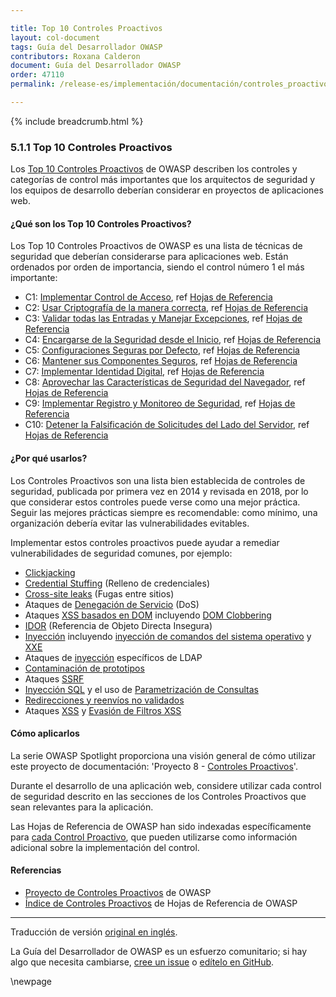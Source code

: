 ```yaml
---

title: Top 10 Controles Proactivos
layout: col-document
tags: Guía del Desarrollador OWASP
contributors: Roxana Calderon
document: Guía del Desarrollador OWASP
order: 47110
permalink: /release-es/implementación/documentación/controles_proactivos/

---
```


{% include breadcrumb.html %}

### 5.1.1 Top 10 Controles Proactivos

Los [Top 10 Controles Proactivos][proactive10] de OWASP describen los controles y categorías de control más importantes
que los arquitectos de seguridad y los equipos de desarrollo deberían considerar en proyectos de aplicaciones web.

#### ¿Qué son los Top 10 Controles Proactivos?

Los Top 10 Controles Proactivos de OWASP es una lista de técnicas de seguridad que
deberían considerarse para aplicaciones web.
Están ordenados por orden de importancia, siendo el control número 1 el más importante:

* C1: [Implementar Control de Acceso][control1], ref [Hojas de Referencia][csproactive-c1]
* C2: [Usar Criptografía de la manera correcta][control2], ref [Hojas de Referencia][csproactive-c2]
* C3: [Validar todas las Entradas y Manejar Excepciones][control3], ref [Hojas de Referencia][csproactive-c3]
* C4: [Encargarse de la Seguridad desde el Inicio][control4], ref [Hojas de Referencia][csproactive-c4]
* C5: [Configuraciones Seguras por Defecto][control5], ref [Hojas de Referencia][csproactive-c5]
* C6: [Mantener sus Componentes Seguros][control6], ref [Hojas de Referencia][csproactive-c6]
* C7: [Implementar Identidad Digital][control7], ref [Hojas de Referencia][csproactive-c7]
* C8: [Aprovechar las Características de Seguridad del Navegador][control8], ref [Hojas de Referencia][csproactive-c8]
* C9: [Implementar Registro y Monitoreo de Seguridad][control9], ref [Hojas de Referencia][csproactive-c9]
* C10: [Detener la Falsificación de Solicitudes del Lado del Servidor][control10], ref [Hojas de Referencia][csproactive-c10]

#### ¿Por qué usarlos?

Los Controles Proactivos son una lista bien establecida de controles de seguridad, publicada por primera vez en 2014
y revisada en 2018, por lo que considerar estos controles puede verse como una mejor práctica.
Seguir las mejores prácticas siempre es recomendable:
como mínimo, una organización debería evitar las vulnerabilidades evitables.

Implementar estos controles proactivos puede ayudar a remediar vulnerabilidades de seguridad comunes, por ejemplo:

* [Clickjacking][csclick]
* [Credential Stuffing][cscreds] (Relleno de credenciales)
* [Cross-site leaks][csxsleaks] (Fugas entre sitios)
* Ataques de [Denegación de Servicio][csdos] (DoS)
* Ataques [XSS basados en DOM][csdom] incluyendo [DOM Clobbering][csdomclub]
* [IDOR][csidor] (Referencia de Objeto Directa Insegura)
* [Inyección][csinjection] incluyendo [inyección de comandos del sistema operativo][csosinjection] y [XXE][csxxe]
* Ataques de [inyección][csldap] específicos de LDAP
* [Contaminación de prototipos][csproto]
* Ataques [SSRF][csssrf]
* [Inyección SQL][cssql] y el uso de [Parametrización de Consultas][csquery]
* [Redirecciones y reenvíos no validados][csredirect]
* Ataques [XSS][csxss] y [Evasión de Filtros XSS][csxssevade]

#### Cómo aplicarlos

La serie OWASP Spotlight proporciona una visión general de cómo utilizar este proyecto de documentación:
'Proyecto 8 - [Controles Proactivos][spotlight08]'.

Durante el desarrollo de una aplicación web, considere utilizar cada control de seguridad
descrito en las secciones de los Controles Proactivos que sean relevantes para la aplicación.

Las Hojas de Referencia de OWASP han sido indexadas específicamente para [cada Control Proactivo][csproactive],
que pueden utilizarse como información adicional sobre la implementación del control.

#### Referencias

* [Proyecto de Controles Proactivos][proactive10] de OWASP
* [Índice de Controles Proactivos][csproactive] de Hojas de Referencia de OWASP

----
Traducción de versión [original en inglés][release070101].

La Guía del Desarrollador de OWASP es un esfuerzo comunitario; si hay algo que necesita cambiarse,
[cree un issue][issue070101] o [edítelo en GitHub][edit070101].

[release070101]: https://github.com/OWASP/www-project-developer-guide/blob/main/release/07-implementation/01-documentation/01-proactive-controls.md
[csclick]: https://cheatsheetseries.owasp.org/cheatsheets/Clickjacking_Defense_Cheat_Sheet
[cscreds]: https://cheatsheetseries.owasp.org/cheatsheets/Credential_Stuffing_Prevention_Cheat_Sheet
[csdom]: https://cheatsheetseries.owasp.org/cheatsheets/DOM_based_XSS_Prevention_Cheat_Sheet
[csdomclub]: https://cheatsheetseries.owasp.org/cheatsheets/DOM_Clobbering_Prevention_Cheat_Sheet
[csdos]: https://cheatsheetseries.owasp.org/cheatsheets/Denial_of_Service_Cheat_Sheet
[csidor]: https://cheatsheetseries.owasp.org/cheatsheets/Insecure_Direct_Object_Reference_Prevention_Cheat_Sheet
[csinjection]: https://cheatsheetseries.owasp.org/cheatsheets/Injection_Prevention_Cheat_Sheet
[csosinjection]: https://cheatsheetseries.owasp.org/cheatsheets/OS_Command_Injection_Defense_Cheat_Sheet
[csldap]: https://cheatsheetseries.owasp.org/cheatsheets/LDAP_Injection_Prevention_Cheat_Sheet
[csproto]: https://cheatsheetseries.owasp.org/cheatsheets/Prototype_Pollution_Prevention_Cheat_Sheet
[csproactive]: https://cheatsheetseries.owasp.org/IndexProactiveControls
[csproactive-c1]: https://cheatsheetseries.owasp.org/IndexProactiveControls.html#c1-define-security-requirements
[csproactive-c2]: https://cheatsheetseries.owasp.org/IndexProactiveControls.html#c2-leverage-security-frameworks-and-libraries
[csproactive-c3]: https://cheatsheetseries.owasp.org/IndexProactiveControls.html#c3-secure-database-access
[csproactive-c4]: https://cheatsheetseries.owasp.org/IndexProactiveControls.html#c4-encode-and-escape-data
[csproactive-c5]: https://cheatsheetseries.owasp.org/IndexProactiveControls.html#c5-validate-all-inputs
[csproactive-c6]: https://cheatsheetseries.owasp.org/IndexProactiveControls.html#c6-implement-digital-identity
[csproactive-c7]: https://cheatsheetseries.owasp.org/IndexProactiveControls.html#c7-enforce-access-controls
[csproactive-c8]: https://cheatsheetseries.owasp.org/IndexProactiveControls.html#c8-protect-data-everywhere
[csproactive-c9]: https://cheatsheetseries.owasp.org/IndexProactiveControls.html#c9-implement-security-logging-and-monitoring
[csproactive-c10]: https://cheatsheetseries.owasp.org/IndexProactiveControls.html#c10-handle-all-errors-and-exceptions
[csredirect]: https://cheatsheetseries.owasp.org/cheatsheets/Unvalidated_Redirects_and_Forwards_Cheat_Sheet
[cssql]: https://cheatsheetseries.owasp.org/cheatsheets/SQL_Injection_Prevention_Cheat_Sheet
[csquery]: https://cheatsheetseries.owasp.org/cheatsheets/Query_Parameterization_Cheat_Sheet
[csssrf]:  https://cheatsheetseries.owasp.org/cheatsheets/Server_Side_Request_Forgery_Prevention_Cheat_Sheet
[csxss]: https://cheatsheetseries.owasp.org/cheatsheets/Cross_Site_Scripting_Prevention_Cheat_Sheet
[csxsleaks]: https://cheatsheetseries.owasp.org/cheatsheets/XS_Leaks_Cheat_Sheet
[csxssevade]: https://cheatsheetseries.owasp.org/cheatsheets/XSS_Filter_Evasion_Cheat_Sheet
[csxxe]: https://cheatsheetseries.owasp.org/cheatsheets/XML_External_Entity_Prevention_Cheat_Sheet
[control1]: https://top10proactive.owasp.org/the-top-10/c1-accesscontrol/
[control2]: https://top10proactive.owasp.org/the-top-10/c2-crypto/
[control3]: https://top10proactive.owasp.org/the-top-10/c3-validate-input-and-handle-exceptions/
[control4]: https://top10proactive.owasp.org/the-top-10/c4-secure-architecture/
[control5]: https://top10proactive.owasp.org/the-top-10/c5-secure-by-default/
[control6]: https://top10proactive.owasp.org/the-top-10/c6-use-secure-dependencies/
[control7]: https://top10proactive.owasp.org/the-top-10/c7-secure-digital-identities/
[control8]: https://top10proactive.owasp.org/the-top-10/c8-help-the-browser-defend-the-user/
[control9]: https://top10proactive.owasp.org/the-top-10/c9-security-logging-and-monitoring/
[control10]: https://top10proactive.owasp.org/the-top-10/c10-stop-server-side-request-forgery/
[edit070101]: https://github.com/OWASP/www-project-developer-guide/blob/main/draft/07-implementation/01-documentation/01-proactive-controls.md
[issue070101]: https://github.com/OWASP/www-project-developer-guide/issues/new?labels=content&template=request.md&title=Update:%2007-implementation/01-documentation/01-proactive-controls
[proactive10]: https://top10proactive.owasp.org/
[spotlight08]: https://youtu.be/HRtYDCWOSc0

\newpage
